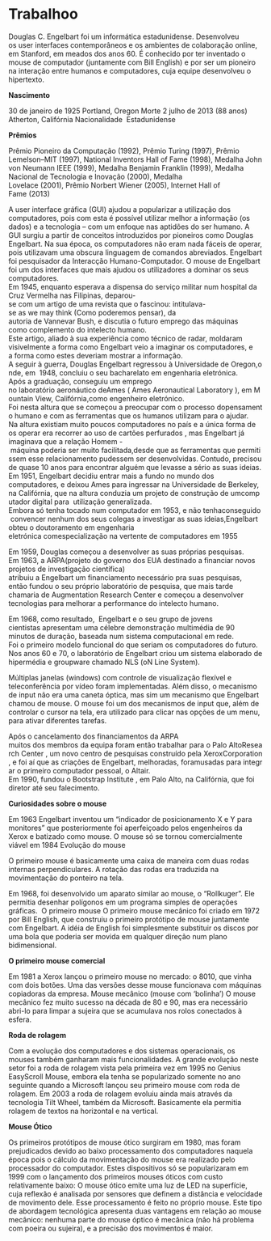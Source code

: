 # Trabalhoo
Douglas C. Engelbart foi um informática estadunidense. Desenvolveu os user interfaces contemporâneos e os ambientes de colaboração online, em Stanford, em meados dos anos 60. É conhecido por ter inventado o mouse de computador (juntamente com Bill English) e por ser um pioneiro na interação entre humanos e computadores, cuja equipe desenvolveu o hipertexto.


**Nascimento**

30 de janeiro de 1925
Portland, Oregon
Morte
2 julho de 2013 (88 anos)
Atherton, Califórnia
Nacionalidade
 Estadunidense


**Prêmios**

Prêmio Pioneiro da Computação (1992), Prêmio Turing (1997), Prêmio Lemelson–MIT (1997), National Inventors Hall of Fame (1998), Medalha John von Neumann IEEE (1999), Medalha Benjamin Franklin (1999), Medalha Nacional de Tecnologia e Inovação (2000), Medalha Lovelace (2001), Prêmio Norbert Wiener (2005), Internet Hall of Fame (2013)

A user interface gráfica (GUI) ajudou a popularizar a utilização dos computadores, pois com esta é possível utilizar melhor a informação (os dados) e a tecnologia – com um enfoque nas aptidões do ser humano.
A GUI surgiu a partir de conceitos introduzidos por pioneiros como Douglas Engelbart.
Na sua época, os computadores não eram nada fáceis de operar, pois utilizavam uma obscura linguagem de comandos abreviados. Engelbart foi pesquisador da Interacção Humano-Computador.
O mouse de Engelbart foi um dos interfaces que mais ajudou os utilizadores a dominar os seus computadores.
Em 1945, enquanto esperava a dispensa do serviço militar num hospital da Cruz Vermelha nas Filipinas, deparou-se com um artigo de uma revista que o fascinou: intitulava-se as we may think (Como poderemos pensar), da autoria de Vannevar Bush, e discutia o futuro emprego das máquinas como complemento do intelecto humano. 
Este artigo, aliado à sua experiência como técnico de radar, moldaram visivelmente a forma como Engelbart veio a imaginar os computadores, e a forma como estes deveriam mostrar a informação.
A seguir à guerra, Douglas Engelbart regressou à Universidade de Oregon,onde, em  1948, concluiu o seu bacharelato em engenharia eletrónica. 
Após a graduação, conseguiu um emprego no laboratório aeronáutico deAmes ( Ames Aeronautical Laboratory ), em Mountain View, Califórnia,como engenheiro eletrónico.  Foi nesta altura que se começou a preocupar com o processo dopensamento humano e com as ferramentas que os humanos utilizam para o ajudar.
Na altura existiam muito poucos computadores no país e a única forma de os operar era recorrer ao uso de cartões perfurados , mas Engelbart já imaginava que a relação Homem - máquina poderia ser muito facilitada,desde que as ferramentas que permitissem esse relacionamento pudessem ser desenvolvidas. Contudo, precisou de quase 10 anos para encontrar alguém que levasse a sério as suas ideias.
Em 1951, Engelbart decidiu entrar mais a fundo no mundo dos computadores, e deixou Ames para ingressar na Universidade de Berkeley,na Califórnia, que na altura conduzia um projeto de construção de umcomputador digital para  utilização generalizada. 
Embora só tenha tocado num computador em 1953, e não tenhaconseguido convencer nenhum dos seus colegas a investigar as suas ideias,Engelbart obteu o doutoramento em engenharia eletrónica comespecialização na vertente de computadores em 1955

Em 1959, Douglas começou a desenvolver as suas próprias pesquisas. Em 1963, a ARPA(projeto do governo dos EUA destinado a financiar novos projetos de investigação científica) atribuiu a Engelbart um financiamento necessário pra suas pesquisas, então fundou o seu próprio laboratório de pesquisa, que mais tarde chamaria de Augmentation Research Center e começou a desenvolver tecnologias para melhorar a performance do intelecto humano.

Em 1968, como resultado,  Engelbart e o seu grupo de jovens cientistas apresentam uma célebre demonstração multimédia de 90 minutos de duração, baseada num sistema computacional em rede. 
Foi o primeiro modelo funcional do que seriam os computadores do futuro.
Nos anos 60 e 70, o laboratório de Engelbart criou um sistema elaborado de hipermédia e groupware chamado NLS (oN Line System).

Múltiplas janelas (windows) com controle de visualização flexível e teleconferência por vídeo foram implementadas. Além disso, o mecanismo de input não era uma caneta óptica, mas sim um mecanismo que Engelbart chamou de mouse.
O mouse foi um dos mecanismos de input que, além de controlar o cursor na tela, era utilizado para clicar nas opções de um menu, para ativar diferentes tarefas.

Após o cancelamento dos financiamentos da ARPA muitos dos membros da equipa foram então trabalhar para o Palo AltoResearch Center , um novo centro de pesquisas construído pela XeroxCorporation, e foi aí que as criações de Engelbart, melhoradas, foramusadas para integrar o primeiro computador pessoal, o Altair.
Em 1990, fundou o Bootstrap Institute , em Palo Alto, na Califórnia, que foi diretor até seu falecimento.


**Curiosidades sobre o mouse**
 
Em 1963 Engelbart inventou um “indicador de posicionamento X e Y para monitores” que posteriormente foi aperfeiçoado pelos engenheiros da Xerox e batizado como mouse. O mouse só se tornou comercialmente viável em 1984
Evolução do mouse        
        
O primeiro mouse é basicamente uma caixa de maneira com duas rodas internas perpendiculares. A rotação das rodas era traduzida na movimentação do ponteiro na tela.
        
Em 1968, foi desenvolvido um aparato similar ao mouse, o “Rollkuger”. Ele permitia desenhar polígonos em um programa simples de operações gráficas. 
O primeiro mouse
O primeiro mouse mecânico foi criado em 1972 por Bill English, que construiu o primeiro protótipo de mouse juntamente com Engelbart. A idéia de English foi simplesmente substituir os discos por uma bola que poderia ser movida em qualquer direção num plano bidimensional. 
 
   
**O primeiro mouse comercial**

Em 1981 a Xerox lançou o primeiro mouse no mercado: o 8010, que vinha com dois botões. Uma das versões desse mouse funcionava com máquinas copiadoras da empresa. 
Mouse mecânico (mouse com ‘bolinha’)
O mouse mecânico fez muito sucesso na década de 80 e 90, mas era necessário abri-lo para limpar a sujeira que se acumulava nos rolos conectados à esfera.


**Roda de rolagem**

Com a evolução dos computadores e dos sistemas operacionais, os mouses também ganharam mais funcionalidades. A grande evolução neste setor foi a roda de rolagem vista pela primeira vez em 1995 no Genius EasyScroll Mouse, embora ela tenha se popularizado somente no ano seguinte quando a Microsoft lançou seu primeiro mouse com roda de rolagem. Em 2003 a roda de rolagem evoluiu ainda mais através da tecnologia Tilt Wheel, também da Microsoft. Basicamente ela permitia rolagem de textos na horizontal e na vertical.


**Mouse Ótico**

Os primeiros protótipos de mouse ótico surgiram em 1980, mas foram prejudicados devido ao baixo processamento dos computadores naquela época pois o cálculo da movimentação do mouse era realizado pelo processador do computador. Estes dispositivos só se popularizaram em 1999 com o lançamento dos primeiros mouses óticos com custo relativamente baixo:
O mouse ótico emite uma luz de LED na superfície, cuja reflexão é analisada por sensores que definem a distância e velocidade de movimento dele. Esse processamento é feito no próprio mouse. Este tipo de abordagem tecnológica apresenta duas vantagens em relação ao mouse mecânico: nenhuma parte do mouse óptico é mecânica (não há problema com poeira ou sujeira), e a precisão dos movimentos é maior.
